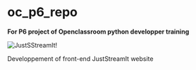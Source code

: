 # oc_p6_repo

**For P6 project of Openclassroom python developper training**

![JustSStreamIt!](https://github.com/maticha84/oc_p6_repo/blob/master/public/images/logo-juststreamit-petit.svg)


Developpement of front-end JustStreamIt website
